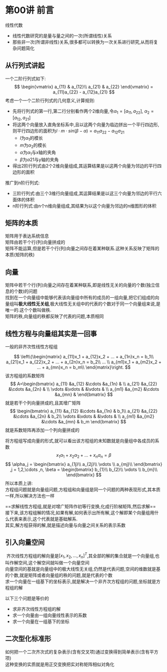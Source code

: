 # 第00讲 前言

线性代数
- 线性代数研究的是量与量之间的一次(所谓线性)关系
- 那些非一次(所谓非线性)关系,很多都可以转换为一次关系进行研究,从而将复杂问题简化

## 从行列式讲起  
一个二阶行列式如下:
$$
\begin{vmatrix}
a_{11} & a_{12}\\ 
a_{21} & a_{22}
\end{vmatrix} = a_{11}a_{22} - a_{12}a_{21}
$$
考虑一个一个二阶行列式的几何意义,计算规则:   
- 先将行列式的第一行,第二行分别看作两个2维向量,令$\alpha_1 = [a_{11},a_{22}]$, $\alpha_2 = [a_{12},a_{21}]$
- 将这两个向量放入直角坐标系中,且以这两个向量为临边拼出一个平行四边形,则平行四边形的面积为$l \cdot m \cdot sin(\beta - \alpha) = a_{11}a_{22} - a_{12}a_{21}$
    - $l$为$\alpha_1$的模长
    - $m$为$\alpha_2​$的模长
    - $\alpha$为$\alpha_1$与x轴的夹角
    - $\beta$为$\alpha21$与y轴的夹角  
- 得出2阶行列式由2个2维向量组成,其运算结果是以这两个向量为邻边的平行四边形的面积

推广到n阶行列式:   
- 三阶行列式:由三个3维行向量组成,其运算结果是以这三个向量为邻边的平行六面体的体积
- n阶行列式:由n个n维向量组成,其结果为以这个向量为邻边的n维图形的体积  

## 矩阵的本质  
矩阵用于表达系统信息     
矩阵由若干个行(列)向量拼成的   
矩阵不能运算,但是若干个行(列)向量之间存在着某种联系.这种关系反映了矩阵的本质(矩阵的秩)

## 向量  
矩阵中若干个行(列)向量之间存在着某种联系,即是线性无关的向量的个数(独立信息的个数)的问题  
找到在一个向量组中能够代表该向量组中所有的成员的一组向量,把它们组成的向量组叫**极大线性无关组**,极大线性无关组中的代表的个数对于同一个向量组来说,是唯一的.这个个数叫做秩.     
矩阵的秩,向量组的秩都反映了代表的问题,本质相同  

## 线性方程与向量组其实是一回事
一般的非齐次性线性方程组

$$
\left\{\begin{matrix}
a_{11}x_1 + a_{12}x_2 + ... + a_{1n}x_n = b_1\\ 
a_{21}x_1 + a_{22}x_2 + ... + a_{2n}x_n = b_2\\ 
... \\
a_{m1}x_1 + a_{m2}x_2 + ... + a_{mn}x_n = b_m\\ 
\end{matrix}\right.
$$
该方程组的系数矩阵  
$$
A=\begin{bmatrix}
a_{11} &a_{12}  &\cdots   &a_{1n} & \\ 
a_{21} &a_{22}  &\cdots   &a_{2n} & \\ 
\vdots &\vdots  &         &\vdots & \\
a_{m1} &a_{m2}  &\cdots   &a_{mn} &  
\end{bmatrix}
$$
就是若干个列向量拼成的,且其增广矩阵
$$
\begin{bmatrix}
a_{11} &a_{12}  &\cdots   &a_{1n} & b_1\\ 
a_{21} &a_{22}  &\cdots   &a_{2n} & b_2\\ 
\vdots &\vdots  &         &\vdots & \\
a_{m1} &a_{m2}  &\cdots   &a_{mn} &  b_m
\end{bmatrix}
$$
就是系数矩阵再添加一个列向量拼成的   

将方程组写成向量的形式,就可以看出该方程组的未知数就是向量组中各成员的系数
$$
x_1\alpha_1 + x_2\alpha_2 + ... + x_n\alpha_n = \beta
$$
$$
\alpha_j = \begin{bmatrix}
a_{1j}\\ 
a_{2j}\\ 
\vdots \\ 
a_{mj}\\ 
\end{bmatrix}  
,j = 1,2,\cdots ,n,
\beta = \begin{bmatrix}
b_{1}\\ 
b_{2}\\ 
\vdots \\ 
b_{m}\\ 
\end{bmatrix}
$$
所以本质上讲:  
方程组问题就是向量组问题,方程组和向量组是同一个问题的两种表现形式,其本质一样,所以解决方法也一样   

==求解线性方程组,就是对增广矩阵作初等行变换,化成行阶梯矩阵,然后求解==     
接下来,该方程组解的情况,如果有解,如何表示出所有解,这个解即某个向量组用什么代表来表示,这个代表就是基础解系.   
其实,解方程获得的解,就是描述向量与向量之间关系的表示系数

## 引入向量空间 
​	齐次线性方程组的解向量是${[x_1,x_2,...,x_n]}^T$,其全部的解的集合就是一个向量组,也叫作解空间,这个解空间就叫做一个向量空间    
​        向量空间的基就是向量组中的极大线性无关组,仍然是代表问题,空间的维数就是基的个数,就是矩阵或者向量组的秩的问题,就是代表的个数   
​        求一个向量在一组基下的坐标表示,就是解决一个非齐次方程组的问题,坐标就是方程组的解  

以下三个问题是等价的  
- 求非齐次线性方程组的解
- 求一个向量由一组向量线性表示的系数
- 求一个向量在一组基下的坐标

## 二次型化标准形
如何把一个二次齐次式的复杂表示(含有交叉项)通过变换得到简单表示(含有平方项)   
这种变换的实质就是用正交变换把实对称矩阵相似对角化